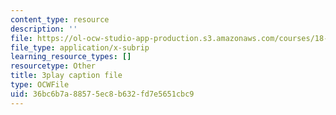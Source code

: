```yaml
---
content_type: resource
description: ''
file: https://ol-ocw-studio-app-production.s3.amazonaws.com/courses/18-02-multivariable-calculus-fall-2007/36bc6b7a88575ec8b632fd7e5651cbc9_seO7-TwXH_I.vtt
file_type: application/x-subrip
learning_resource_types: []
resourcetype: Other
title: 3play caption file
type: OCWFile
uid: 36bc6b7a-8857-5ec8-b632-fd7e5651cbc9
---
```

